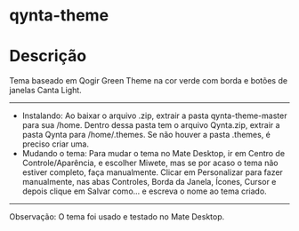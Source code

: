 # qynta-theme
# Descrição
Tema baseado em Qogir Green Theme na cor verde com borda e botões de janelas Canta Light.
_____
* Instalando: Ao baixar o arquivo .zip, extrair a pasta qynta-theme-master para sua /home. Dentro dessa pasta tem o arquivo Qynta.zip, extrair a pasta Qynta para /home/.themes. Se não houver a pasta .themes, é preciso criar uma.
* Mudando o tema: Para mudar o tema no Mate Desktop, ir em Centro de Controle/Aparência, e escolher Miwete, mas se por acaso o tema não estiver completo, faça manualmente. Clicar em Personalizar para fazer manualmente, nas abas Controles, Borda da Janela, Ícones, Cursor e depois clique em Salvar como... e escreva o nome ao tema criado.
_____
Observação: O tema foi usado e testado no Mate Desktop.
